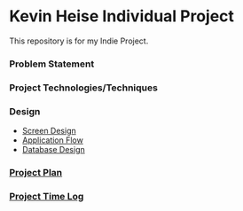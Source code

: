 # Kevin Heise Individual Project

This repository is for my Indie Project.

### Problem Statement

### Project Technologies/Techniques

### Design

* [Screen Design](DesignDocuments/Screens.md)
* [Application Flow](DesignDocuments/applications.md)
* [Database Design](DesignDocuments/databaseDiagram.png)

### [Project Plan](ProjectPlan.md)

### [Project Time Log](TimeLog.md)